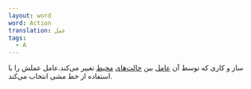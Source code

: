 ```yaml
---
layout: word
word: Action
translation: عمل
tags:
  - A
---
```

ساز و کاری که توسط آن [عامل](/A/agent/) بین [حالت‌های](/S/state/) [محیط](/E/environment/) تغییر می‌کند.عامل عملش را با استفاده از خط مشی انتخاب می‌کند.